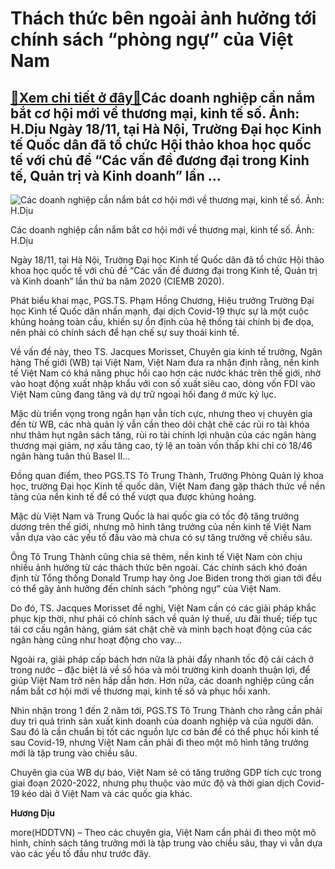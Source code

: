 Thách thức bên ngoài ảnh hưởng tới chính sách “phòng ngự” của Việt Nam
======================================================================

[:gift:Xem chi tiết ở đây:gift:](https://hddtvn.com/thach-thuc-ben-ngoai-anh-huong-toi-chinh-sach-phong-ngu-cua-viet-nam/)Các doanh nghiệp cần nắm bắt cơ hội mới về thương mại, kinh tế số. Ảnh: H.Dịu Ngày 18/11, tại Hà Nội, Trường Đại học Kinh tế Quốc dân đã tổ chức Hội thảo khoa học quốc tế với chủ đề “Các vấn đề đương đại trong Kinh tế, Quản trị và Kinh doanh” lần …
--------------------------------------------------------------------------------------------------------------------------------------------------------------------------------------------------------------------------------------------------------





![Các doanh nghiệp cần nắm bắt cơ hội mới về thương mại, kinh tế số. Ảnh: H.Dịu](https://hddtvn.com/wp-content/uploads/2021/01/IMG_2325.jpg "Các doanh nghiệp cần nắm bắt cơ hội mới về thương mại, kinh tế số. Ảnh: H.Dịu")


Các doanh nghiệp cần nắm bắt cơ hội mới về thương mại, kinh tế số. Ảnh: H.Dịu



Ngày 18/11, tại Hà Nội, Trường Đại học Kinh tế Quốc dân đã tổ chức Hội thảo khoa học quốc tế với chủ đề “Các vấn đề đương đại trong Kinh tế, Quản trị và Kinh doanh” lần thứ ba năm 2020 (CIEMB 2020).


Phát biểu khai mạc, PGS.TS. Phạm Hồng Chương, Hiệu trưởng Trường Đại học Kinh tế Quốc dân nhấn mạnh, đại dịch Covid-19 thực sự là một cuộc khủng hoảng toàn cầu, khiến sự ổn định của hệ thống tài chính bị đe dọa, nên phải có chính sách để hạn chế sự suy thoái kinh tế.


Về vấn đề này, theo TS. Jacques Morisset, Chuyên gia kinh tế trưởng, Ngân hàng Thế giới (WB) tại Việt Nam, Việt Nam đưa ra nhận định rằng, nền kinh tế Việt Nam có khả năng phục hồi cao hơn các nước khác trên thế giới, nhờ vào hoạt động xuất nhập khẩu với con số xuất siêu cao, dòng vốn FDI vào Việt Nam cũng đang tăng và dự trữ ngoại hối đang ở mức kỷ lục.


Mặc dù triển vọng trong ngắn hạn vẫn tích cực, nhưng theo vị chuyên gia đến từ WB, các nhà quản lý vẫn cần theo dõi chặt chẽ các rủi ro tài khóa như thâm hụt ngân sách tăng, rủi ro tài chính lợi nhuận của các ngân hàng thương mại giảm, nợ xấu tăng cao, tỷ lệ an toàn vốn thấp khi chỉ có 18/46 ngân hàng tuân thủ Basel II…


Đồng quan điểm, theo PGS.TS Tô Trung Thành, Trưởng Phòng Quản lý khoa học, trường Đại học Kinh tế quốc dân, Việt Nam đang gặp thách thức về nền tảng của nền kinh tế để có thể vượt qua được khủng hoảng.


Mặc dù Việt Nam và Trung Quốc là hai quốc gia có tốc độ tăng trưởng dương trên thế giới, nhưng mô hình tăng trưởng của nền kinh tế Việt Nam vẫn dựa vào các yếu tố đầu vào mà chưa có sự tăng trưởng về chiều sâu.


Ông Tô Trung Thành cũng chia sẻ thêm, nền kinh tế Việt Nam còn chịu nhiều ảnh hưởng từ các thách thức bên ngoài. Các chính sách khó đoán định từ Tổng thống Donald Trump hay ông Joe Biden trong thời gian tới đều có thể gây ảnh hưởng đến chính sách “phòng ngự” của Việt Nam.


Do đó, TS. Jacques Morisset đề nghị, Việt Nam cần có các giải pháp khắc phục kịp thời, như phải có chính sách về quản lý thuế, ưu đãi thuế; tiếp tục tái cơ cấu ngân hàng, giám sát chặt chẽ và minh bạch hoạt động của các ngân hàng cũng như hoạt động cho vay…


Ngoài ra, giải pháp cấp bách hơn nữa là phải đẩy nhanh tốc độ cải cách ở trong nước – đặc biệt là về số hóa và môi trường kinh doanh thuận lợi, để giúp Việt Nam trở nên hấp dẫn hơn. Hơn nữa, các doanh nghiệp cũng cần nắm bắt cơ hội mới về thương mại, kinh tế số và phục hồi xanh.


Nhìn nhận trong 1 đến 2 năm tới, PGS.TS Tô Trung Thành cho rằng cần phải duy trì quá trình sản xuất kinh doanh của doanh nghiệp và của người dân. Sau đó là cần chuẩn bị tốt các nguồn lực cơ bản để có thể phục hồi kinh tế sau Covid-19, nhưng Việt Nam cần phải đi theo một mô hình tăng trưởng mới là tập trung vào chiều sâu.


Chuyên gia của WB dự báo, Việt Nam sẽ có tăng trưởng GDP tích cực trong giai đoạn 2020-2022, nhưng phụ thuộc vào mức độ và thời gian dịch Covid-19 kéo dài ở Việt Nam và các quốc gia khác.




**Hương Dịu**



more(HDDTVN) – Theo các chuyên gia, Việt Nam cần phải đi theo một mô hình, chính sách tăng trưởng mới là tập trung vào chiều sâu, thay vì vẫn dựa vào các yếu tố đầu như trước đây.

